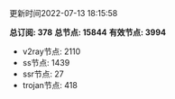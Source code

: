 更新时间2022-07-13 18:15:58

**总订阅: 378**
**总节点: 15844**
**有效节点: 3994**
- v2ray节点: 2110
- ss节点: 1439
- ssr节点: 27
- trojan节点: 418

